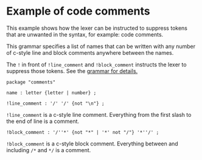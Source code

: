 # Example of code comments

This example shows how the lexer can be instructed to suppress tokens that are 
unwanted in the syntax, for example: code comments.

This grammar specifies a list of names that can be written with any number of c-style line and 
block comments anywhere between the names.

The `!` in front of `!line_comment` and `!block_comment` instructs the lexer to suppress those tokens. See the [grammar for details.](../../gogll.md)

```
package "comments"

name : letter {letter | number} ;

!line_comment : '/' '/' {not "\n"} ;
```
`!line_comment` is a c-style line comment. Everything from the first slash to the end of line
is a comment.
```
!block_comment : '/''*' {not "*" | '*' not "/"} '*''/' ;
```
`!block_comment` is a c-style block comment. Everything between and including 
`/*` and `*/` is a comment. 